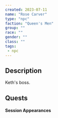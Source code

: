 ```yaml
---
created: 2023-07-11
name: "Rose Carver"
type: "npc"
faction: "Queen's Men"
group: ""
race: ""
gender: ""
class: ""
tags:
 - npc
---
```

## Description

Keth's boss. 

## Quests
<!-- QueryToSerialize: TASK FROM "DND - Drakkenheim/Quests" WHERE !completed AND contains(outlinks, [[Rose Carver]]) -->

#### Session Appearances
<!-- QueryToSerialize: LIST FROM [[Rose Carver]] WHERE file.folder = "DND - Drakkenheim/Sessions" -->



